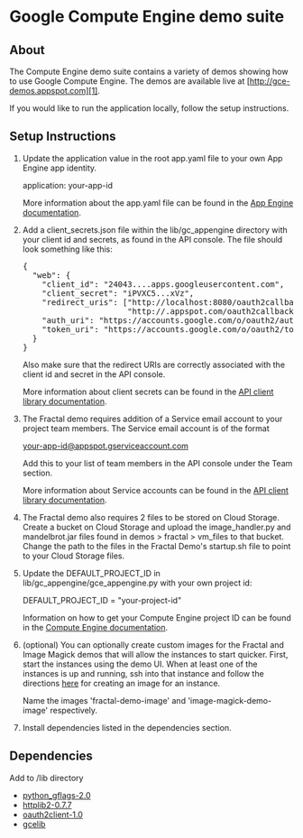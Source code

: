 # Google Compute Engine demo suite

## About

The Compute Engine demo suite contains a variety of demos showing how
to use Google Compute Engine. The demos are available live at
[http://gce-demos.appspot.com][1].

If you would like to run the application locally, follow the setup
instructions.

## Setup Instructions

1. Update the application value in the root app.yaml file to your own
   App Engine app identity.

   application: your-app-id

   More information about the app.yaml file can be found in the [App
   Engine documentation][2].

2. Add a client_secrets.json file within the lib/gc_appengine directory
   with your client id and secrets, as found in the API console. The file
   should look something like this:

   <pre>{
     "web": {
       "client_id": "24043....apps.googleusercontent.com",
       "client_secret": "iPVXC5...xVz",
       "redirect_uris": ["http://localhost:8080/oauth2callback",
                         "http://<your-app-id>.appspot.com/oauth2callback"],
       "auth_uri": "https://accounts.google.com/o/oauth2/auth",
       "token_uri": "https://accounts.google.com/o/oauth2/token"
     }
   }</pre>

   Also make sure that the redirect URIs are correctly associated with the
   client id and secret in the API console.

   More information about client secrets can be found in the
   [API client library documentation][3].

3. The Fractal demo requires addition of a Service email account to your
   project team members. The Service email account is of the format

   your-app-id@appspot.gserviceaccount.com

   Add this to your list of team members in the API console under the Team
   section.

   More information about Service accounts can be found in the
   [API client library documentation][4].

4. The Fractal demo also requires 2 files to be stored on Cloud Storage. Create
   a bucket on Cloud Storage and upload the image_handler.py and mandelbrot.jar
   files found in demos > fractal > vm_files to that bucket. Change the
   path to the files in the Fractal Demo's startup.sh file to point to your
   Cloud Storage files.

5. Update the DEFAULT_PROJECT_ID in lib/gc_appengine/gce_appengine.py
   with your own project id:

   DEFAULT_PROJECT_ID = "your-project-id"

   Information on how to get your Compute Engine project ID can be found
   in the [Compute Engine documentation][5].

6. (optional) You can optionally create custom images for the Fractal and
   Image Magick demos that will allow the instances to start quicker. First, start
   the instances using the demo UI. When at least one of the instances is up
   and running, ssh into that instance and follow the directions [here][6] for
   creating an image for an instance.

   Name the images 'fractal-demo-image' and 'image-magick-demo-image' respectively.

6. Install dependencies listed in the dependencies section.

## Dependencies

Add to /lib directory
- [python_gflags-2.0][7]
- [httplib2-0.7.7][8]
- [oauth2client-1.0][9]
- [gcelib][10]


[1]: http://gce-demos.appspot.com
[2]: https://developers.google.com/appengine/docs/python/config/appconfig#About_app_yaml
[3]: https://developers.google.com/api-client-library/python/guide/aaa_client_secrets
[4]: https://developers.google.com/api-client-library/python/platforms/google_app_engine#ServiceAccounts
[5]: https://developers.google.com/compute/docs/faq#wherecanifind
[6]: https://developers.google.com/compute/docs/images#installinganimage
[7]: http://code.google.com/p/python-gflags/
[8]: http://code.google.com/p/httplib2/
[9]: http://pypi.python.org/pypi/oauth2client/1.0
[10]: https://developers.google.com/compute/docs/gcelib/using
